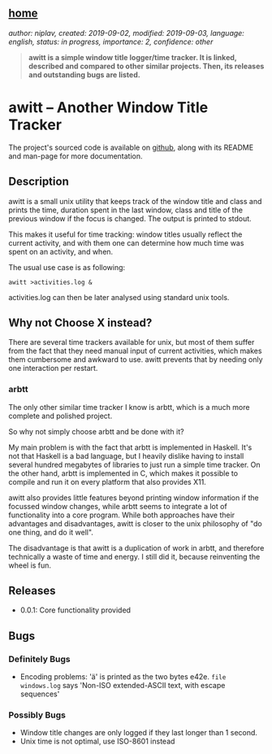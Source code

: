 [home](./index.md)
------------------

*author: niplav, created: 2019-09-02, modified: 2019-09-03, language: english, status: in progress, importance: 2, confidence: other*

> __awitt is a simple window title logger/time tracker. It is linked,
> described and compared to other similar projects. Then, its releases
> and outstanding bugs are listed.__

awitt – Another Window Title Tracker
====================================

The project's sourced code is available on
[github](https://github.com/niplav/awitt), along with its README and
man-page for more documentation.<!--TODO: Add links for these-->

Description
-----------

awitt is a small unix utility that keeps track of the window title and
class and prints the time, duration spent in the last window, class
and title of the previous window if the focus is changed. The output is
printed to stdout.

This makes it useful for time tracking: window titles usually reflect
the current activity, and with them one can determine how much time was
spent on an activity, and when.

The usual use case is as following:

	awitt >activities.log &

activities.log can then be later analysed using standard unix tools.

Why not Choose X instead?
-------------------------

There are several time trackers available for unix, but most of them
suffer from the fact that they need manual input of current activities,
which makes them cumbersome and awkward to use. awitt prevents that by
needing only one interaction per restart.

### arbtt

The only other similar time tracker I know is arbtt<!--TODO: link here
and in the README-->, which is a much more complete and polished project.

So why not simply choose arbtt and be done with it?

My main problem is with the fact that arbtt is implemented in Haskell.
It's not that Haskell is a bad language, but I heavily dislike having to
install several hundred megabytes of libraries to just run a simple time
tracker. On the other hand, arbtt is implemented in C, which makes it
possible to compile and run it on every platform that also provides X11.

awitt also provides little features beyond printing window information
if the focussed window changes, while arbtt seems to integrate a lot of
functionality into a core program. While both approaches have their advantages
and disadvantages, awitt is closer to the unix philosophy of "do one thing,
and do it well".

The disadvantage is that awitt is a duplication of work in arbtt,
and therefore technically a waste of time and energy. I still did it,
because reinventing the wheel is fun.

Releases
--------

* 0.0.1: Core functionality provided

Bugs
----

### Definitely Bugs

* Encoding problems: 'ä' is printed as the two bytes e42e. `file windows.log` says 'Non-ISO extended-ASCII text, with escape sequences'

### Possibly Bugs

* Window title changes are only logged if they last longer than 1 second.
* Unix time <!--TODO: Wikipedia link-->is not optimal, use ISO-8601 instead
